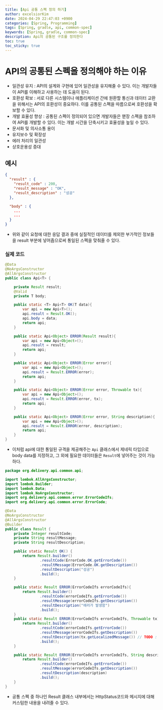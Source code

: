 ```yaml
---
title: [Api 공통 스펙 정의 하기]
author: excelsiorKim
date: 2024-04-29 22:47:03 +0900
categories: [Spring, Programming]
tags: [Spring, gradle, api, common-spec]
keywords: [Spring, gradle, common-spec]
description: Api의 공통된 구조를 정의한다
toc: true
toc_sticky: true
---
```


# API의 공통된 스펙을 정의해야 하는 이유

- 일관성 유지 : API의 설계와 구현에 있어 일관성을 유지해줄 수 있다. 이는 개발자들이 API를 이해하고 사용하는 데 도움이 된다.
- 호환성 확보 : 서로 다른 시스템이나 애플리케이션 간에 원환할 통신과 데이터 교환을 위해서는 API의 호환성이 중요하다. 이를 공통된 스펙을 따름으로써 호환성을 확보할 수 있다.
- 개발 효율성 향상 : 공통된 스펙이 정의되어 있으면 개발자들은 핻장 스펙을 참조하여 API를 개발할 수 있다. 이는 개발 시간을 단축시키고 효율성을 높일 수 있다.
- 문서화 및 의사소통 용이
- 유지보수 및 확장성
- 에러 처리의 일관성
- 상호운용성 증대

## 예시

```json
{
  "result" : {
    "result_code" : 200,
    "result_message" : "OK",
    "result_description" : "성공"
  },

  "body" : {
    ...
    ...
  }
}
```

- 위와 같이 요청에 대한 응답 결과 중에 실질적인 데이터를 제외한 부가적인 정보들을 result 부분에 넣어줌으로써 통일된 스펙을 맞춰줄 수 있다.

### 실제 코드

```java
@Data
@NoArgsConstructor
@AllArgsConstructor
public class Api<T> {

    private Result result;
    @Valid
    private T body;

    public static <T> Api<T> OK(T data){
        var api = new Api<T>();
        api.result = Result.OK();
        api.body = data;
        return api;
    }

    public static Api<Object> ERROR(Result result){
        var api = new Api<Object>();
        api.result = result;
        return api;
    }

    public static Api<Object> ERROR(Error error){
        var api = new Api<Object>();
        api.result = Result.ERROR(error);
        return api;
    }

    public static Api<Object> ERROR(Error error, Throwable tx){
        var api = new Api<Object>();
        api.result = Result.ERROR(error, tx);
        return api;
    }

    public static Api<Object> ERROR(Error error, String description){
        var api = new Api<Object>();
        api.result = Result.ERROR(error, description);
        return api;
    }
}
```

- 이처럼 api에 대한 통일된 규격을 제공해주는 `Api` 클래스에서 제네릭 타입으로 body data를 지정하고, 그 외에 필요한 데이터들은 `Result`에 넣어주는 것이 가능하다.

```java
package org.delivery.api.common.api;

import lombok.AllArgsConstructor;
import lombok.Builder;
import lombok.Data;
import lombok.NoArgsConstructor;
import org.delivery.api.common.error.ErrorCodeIfs;
import org.delivery.api.common.error.ErrorCode;

@Data
@NoArgsConstructor
@AllArgsConstructor
@Builder
public class Result {
    private Integer resultCode;
    private String resultMessage;
    private String resultDescription;

    public static Result OK() {
        return Result.builder()
                .resultCode(ErrorCode.OK.getErrorCode())
                .resultMessage(ErrorCode.OK.getDescription())
                .resultDescription("성공")
                .build();
    }

    public static Result ERROR(ErrorCodeIfs errorCodeIfs){
        return Result.builder()
                .resultCode(errorCodeIfs.getErrorCode())
                .resultMessage(errorCodeIfs.getDescription())
                .resultDescription("에러가 발생함")
                .build();
    }
    public static Result ERROR(ErrorCodeIfs errorCodeIfs, Throwable tx){
        return Result.builder()
                .resultCode(errorCodeIfs.getErrorCode())
                .resultMessage(errorCodeIfs.getDescription())
                .resultDescription(tx.getLocalizedMessage()) // TODO : 보안상 위협이 될 수 있는 코드이긴하나 우선 붙여둠
                .build();
    }

    public static Result ERROR(ErrorCodeIfs errorCodeIfs, String description){
        return Result.builder()
                .resultCode(errorCodeIfs.getErrorCode())
                .resultMessage(errorCodeIfs.getDescription())
                .resultDescription(description)
                .build();
    }
}

```

- 공통 스펙 중 하나인 Result 클래스 내부에서는 HttpStatus코드와 메시지에 대해 커스텀한 내용을 내려줄 수 있다.
